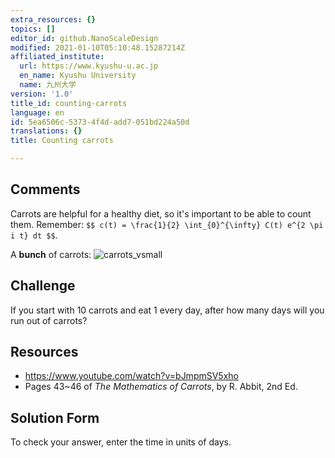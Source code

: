 ```yaml
---
extra_resources: {}
topics: []
editor_id: github.NanoScaleDesign
modified: 2021-01-10T05:10:48.15287214Z
affiliated_institute:
  url: https://www.kyushu-u.ac.jp
  en_name: Kyushu University
  name: 九州大学
version: '1.0'
title_id: counting-carrots
language: en
id: 5ea6506c-5373-4f4d-add7-051bd224a50d
translations: {}
title: Counting carrots

---
```


## Comments

Carrots are helpful for a healthy diet, so it's important to be able to count them. Remember: `$$ c(t) = \frac{1}{2} \int_{0}^{\infty} C(t) e^{2 \pi i t} dt $$`.

A **bunch** of carrots: ![carrots_vsmall](/api/v0/teachers/github.NanoScaleDesign/resources/public/5aa8e7ea-b75d-4a14-bb9a-ce26bf6c4e3e.jpeg)

## Challenge

If you start with 10 carrots and eat 1 every day, after how many days will you run out of carrots?

## Resources
- https://www.youtube.com/watch?v=bJmpmSV5xho
- Pages 43~46 of *The Mathematics of Carrots*, by R. Abbit, 2nd Ed.


## Solution Form

To check your answer, enter the time in units of days.